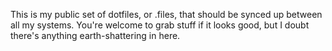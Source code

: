 This is my public set of dotfiles, or .files, that should be synced up between
all my systems. You're welcome to grab stuff if it looks good, but I doubt
there's anything earth-shattering in here.
